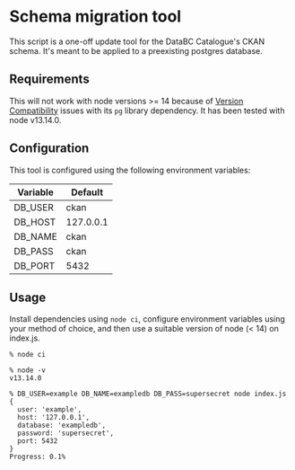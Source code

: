 # Schema migration tool

This script is a one-off update tool for the DataBC Catalogue's CKAN schema. It's meant to be applied to a preexisting postgres database.

## Requirements

This will not work with node versions >= 14  because of [Version Compatibility](https://node-postgres.com/#version-compatibility)
issues with its `pg` library dependency. It has been tested with node v13.14.0.

## Configuration

This tool is configured using the following environment variables:

|Variable|Default|
|--------|-------|
|DB_USER|ckan|
|DB_HOST|127.0.0.1|
|DB_NAME|ckan|
|DB_PASS|ckan|
|DB_PORT|5432|

## Usage

Install dependencies using `node ci`, configure environment variables using your method of choice, and then use a suitable version of node (< 14) on index.js.
    
    % node ci
    
    % node -v
    v13.14.0
    
    % DB_USER=example DB_NAME=exampledb DB_PASS=supersecret node index.js
    {
      user: 'example',
      host: '127.0.0.1',
      database: 'exampledb',
      password: 'supersecret',
      port: 5432
    }
    Progress: 0.1%    
